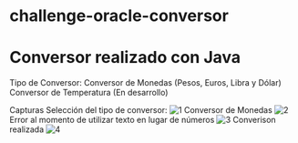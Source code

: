 # challenge-oracle-conversor
# Conversor realizado con Java
Tipo de Conversor:
Conversor de Monedas (Pesos, Euros, Libra y Dólar)
Conversor de Temperatura (En desarrollo)

Capturas
Selección del tipo de conversor:
![1](https://user-images.githubusercontent.com/87452372/223576346-a9b7330d-9787-4ff1-a2a9-2e363b6d3fa3.png)
Conversor de Monedas
![2](https://user-images.githubusercontent.com/87452372/223576528-92b55a98-1f22-4ac7-aed4-465ecb640383.png)
Error al momento de utilizar texto en lugar de números
![3](https://user-images.githubusercontent.com/87452372/223576694-571f8a8a-6e5f-4f67-a8c1-754140febed3.png)
Converison realizada
![4](https://user-images.githubusercontent.com/87452372/223576753-227d240e-4a38-4bc6-9e1d-cb855334979a.png)

